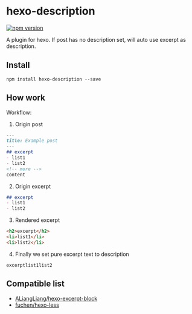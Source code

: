 # hexo-description
[![npm version](https://img.shields.io/npm/v/hexo-description.svg)](https://www.npmjs.com/package/hexo-description)

A plugin for hexo. If post has no description set, will auto use excerpt as description.

## Install

`npm install hexo-description --save`

## How work

Workflow: 

1. Origin post
```markdown
---
title: Example post
---
## excerpt
- list1
- list2
<!-- more -->
content
```

2. Origin excerpt
```markdown
## excerpt
- list1
- list2
```

3. Rendered excerpt
```html
<h2>excerpt</h2>
<li>list1</li>
<li>list2</li>
```

4. Finally we set pure excerpt text to description
```text
excerptlist1list2
```

## Compatible list

- [ALiangLiang/hexo-excerpt-block](https://github.com/ALiangLiang/hexo-excerpt-block)
- [fuchen/hexo-less](https://github.com/fuchen/hexo-less)